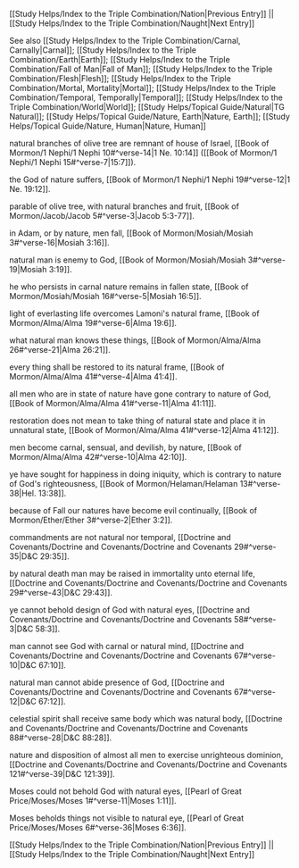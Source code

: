 [[Study Helps/Index to the Triple Combination/Nation|Previous Entry]]  ||  [[Study Helps/Index to the Triple Combination/Naught|Next Entry]]

 See also [[Study Helps/Index to the Triple Combination/Carnal, Carnally|Carnal]]; [[Study Helps/Index to the Triple Combination/Earth|Earth]]; [[Study Helps/Index to the Triple Combination/Fall of Man|Fall of Man]]; [[Study Helps/Index to the Triple Combination/Flesh|Flesh]]; [[Study Helps/Index to the Triple Combination/Mortal, Mortality|Mortal]]; [[Study Helps/Index to the Triple Combination/Temporal, Temporally|Temporal]]; [[Study Helps/Index to the Triple Combination/World|World]]; [[Study Helps/Topical Guide/Natural|TG Natural]]; [[Study Helps/Topical Guide/Nature, Earth|Nature, Earth]]; [[Study Helps/Topical Guide/Nature, Human|Nature, Human]]

 natural branches of olive tree are remnant of house of Israel, [[Book of Mormon/1 Nephi/1 Nephi 10#^verse-14|1 Ne. 10:14]] ([[Book of Mormon/1 Nephi/1 Nephi 15#^verse-7|15:7]]).

 the God of nature suffers, [[Book of Mormon/1 Nephi/1 Nephi 19#^verse-12|1 Ne. 19:12]].

 parable of olive tree, with natural branches and fruit, [[Book of Mormon/Jacob/Jacob 5#^verse-3|Jacob 5:3-77]].

 in Adam, or by nature, men fall, [[Book of Mormon/Mosiah/Mosiah 3#^verse-16|Mosiah 3:16]].

 natural man is enemy to God, [[Book of Mormon/Mosiah/Mosiah 3#^verse-19|Mosiah 3:19]].

 he who persists in carnal nature remains in fallen state, [[Book of Mormon/Mosiah/Mosiah 16#^verse-5|Mosiah 16:5]].

 light of everlasting life overcomes Lamoni's natural frame, [[Book of Mormon/Alma/Alma 19#^verse-6|Alma 19:6]].

 what natural man knows these things, [[Book of Mormon/Alma/Alma 26#^verse-21|Alma 26:21]].

 every thing shall be restored to its natural frame, [[Book of Mormon/Alma/Alma 41#^verse-4|Alma 41:4]].

 all men who are in state of nature have gone contrary to nature of God, [[Book of Mormon/Alma/Alma 41#^verse-11|Alma 41:11]].

 restoration does not mean to take thing of natural state and place it in unnatural state, [[Book of Mormon/Alma/Alma 41#^verse-12|Alma 41:12]].

 men become carnal, sensual, and devilish, by nature, [[Book of Mormon/Alma/Alma 42#^verse-10|Alma 42:10]].

 ye have sought for happiness in doing iniquity, which is contrary to nature of God's righteousness, [[Book of Mormon/Helaman/Helaman 13#^verse-38|Hel. 13:38]].

 because of Fall our natures have become evil continually, [[Book of Mormon/Ether/Ether 3#^verse-2|Ether 3:2]].

 commandments are not natural nor temporal, [[Doctrine and Covenants/Doctrine and Covenants/Doctrine and Covenants 29#^verse-35|D&C 29:35]].

 by natural death man may be raised in immortality unto eternal life, [[Doctrine and Covenants/Doctrine and Covenants/Doctrine and Covenants 29#^verse-43|D&C 29:43]].

 ye cannot behold design of God with natural eyes, [[Doctrine and Covenants/Doctrine and Covenants/Doctrine and Covenants 58#^verse-3|D&C 58:3]].

 man cannot see God with carnal or natural mind, [[Doctrine and Covenants/Doctrine and Covenants/Doctrine and Covenants 67#^verse-10|D&C 67:10]].

 natural man cannot abide presence of God, [[Doctrine and Covenants/Doctrine and Covenants/Doctrine and Covenants 67#^verse-12|D&C 67:12]].

 celestial spirit shall receive same body which was natural body, [[Doctrine and Covenants/Doctrine and Covenants/Doctrine and Covenants 88#^verse-28|D&C 88:28]].

 nature and disposition of almost all men to exercise unrighteous dominion, [[Doctrine and Covenants/Doctrine and Covenants/Doctrine and Covenants 121#^verse-39|D&C 121:39]].

 Moses could not behold God with natural eyes, [[Pearl of Great Price/Moses/Moses 1#^verse-11|Moses 1:11]].

 Moses beholds things not visible to natural eye, [[Pearl of Great Price/Moses/Moses 6#^verse-36|Moses 6:36]].

[[Study Helps/Index to the Triple Combination/Nation|Previous Entry]]  ||  [[Study Helps/Index to the Triple Combination/Naught|Next Entry]]